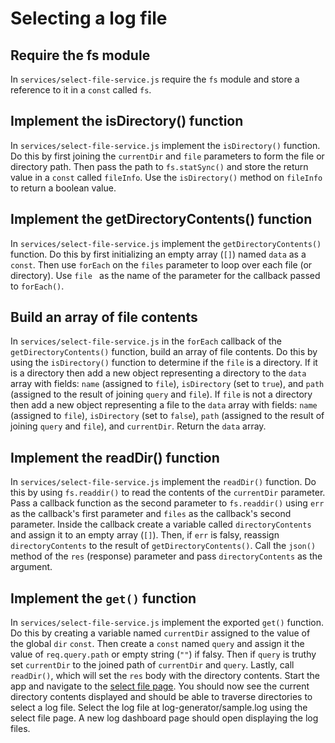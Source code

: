 # Selecting a log file

## Require the fs module
In `services/select-file-service.js` require the `fs` module and store a reference to it in a `const` called `fs`.

## Implement the isDirectory() function
In `services/select-file-service.js` implement the `isDirectory()` function. Do this by first joining the `currentDir` and `file` parameters to form the file or directory path. Then pass the path to `fs.statSync()` and store the return value in a `const` called `fileInfo`. Use the `isDirectory()` method on `fileInfo` to return a boolean value.

## Implement the getDirectoryContents() function
In `services/select-file-service.js` implement the `getDirectoryContents()` function. Do this by first initializing an empty array (`[]`) named `data` as a `const`. Then use `forEach` on the `files` parameter to loop over each file (or directory). Use `file ` as the name of the parameter for the callback passed to `forEach()`.

## Build an array of file contents
In `services/select-file-service.js` in the `forEach` callback of the `getDirectoryContents()` function, build an array of file contents. Do this by using the `isDirectory()` function to determine if the `file` is a directory. If it is a directory then add a new object representing a directory to the `data` array with fields: `name` (assigned to `file`), `isDirectory` (set to `true`), and `path` (assigned to the result of joining `query` and `file`). If `file` is not a directory then add a new object representing a file to the `data` array with fields: `name` (assigned to `file`), `isDirectory` (set to `false`), `path` (assigned to the result of joining `query` and `file`), and `currentDir`. Return the `data` array.

## Implement the readDir() function
In `services/select-file-service.js` implement the `readDir()` function. Do this by using `fs.readdir()` to read the contents of the `currentDir` parameter. Pass a callback function as the second parameter to `fs.readdir()` using `err` as the callback's first parameter and `files` as the callback's second parameter. Inside the callback create a variable called `directoryContents` and assign it to an empty array (`[]`). Then, if `err` is falsy, reassign `directoryContents` to the result of `getDirectoryContents()`. Call the `json()` method of the `res` (response) parameter and pass `directoryContents` as the argument.

## Implement the `get()` function
In `services/select-file-service.js` implement the exported `get()` function. Do this by creating a variable named `currentDir` assigned to the value of the global `dir` `const`. Then create a `const` named `query` and assign it the value of `req.query.path` or empty string (`""`) if falsy. Then if `query` is truthy set `currentDir` to the joined path of `currentDir` and `query`. Lastly, call `readDir()`, which will set the `res` body with the directory contents. Start the app and navigate to the [select file page](http://localhost:3000/select-file). You should now see the current directory contents displayed and should be able to traverse directories to select a log file. Select the log file at log-generator/sample.log using the select file page. A new log dashboard page should open displaying the log files.

